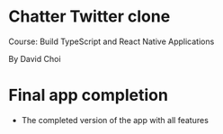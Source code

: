# Chatter Twitter clone

Course: Build TypeScript and React Native Applications

By David Choi

# Final app completion

- The completed version of the app with all features
